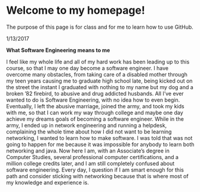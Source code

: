 # Welcome to my homepage!

The purpose of this page is for class and for me to learn how to use GitHub.


1/13/2017 

**What Software Engineering means to me**

I feel like my whole life and all of my hard work has been leading up to this course, so that I may one day become a software engineer. I have overcome many obstacles, from taking care of a disabled mother through my teen years causing me to graduate high school late, being kicked out on the street the instant I graduated with nothing to my name but my dog and a broken ’82 firebird, to abusive and drug addicted husbands. All I’ve ever wanted to do is Software Engineering, with no idea how to even begin. Eventually, I left the abusive marriage, joined the army, and took my kids with me, so that I can work my way through college and maybe one day achieve my dreams goals of becoming a software engineer. While in the army, I ended up in network engineering and running a helpdesk, complaining the whole time about how I did not want to be learning networking, I wanted to learn how to make software. I was told that was not going to happen for me because it was impossible for anybody to learn both networking and java. Now here I am, with an Associate’s degree in Computer Studies, several professional computer certifications, and a million college credits later, and I am still completely confused about software engineering. Every day, I question if I am smart enough for this path and consider sticking with networking because that is where most of my knowledge and experience is.
